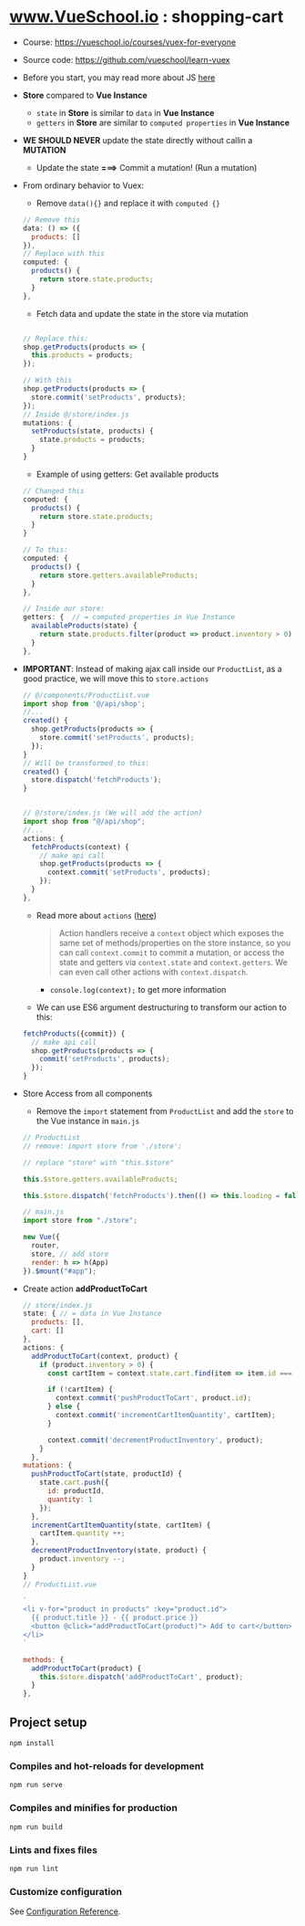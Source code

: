 # www.VueSchool.io : shopping-cart

* Course: https://vueschool.io/courses/vuex-for-everyone
* Source code: https://github.com/vueschool/learn-vuex

* Before you start, you may read more about JS [here](./READMEJS.md)

* **Store** compared to **Vue Instance**
  * `state` in **Store** is similar to `data` in **Vue Instance**
  * `getters` in **Store** are similar to `computed properties` in **Vue Instance**

* **WE SHOULD NEVER** update the state directly without callin a **MUTATION**
  * Update the state **===>** Commit a mutation! (Run a mutation)

* From ordinary behavior to Vuex:
  * Remove `data(){}` and replace it with `computed {}`
  ```javascript
  // Remove this
  data: () => ({
    products: []
  }),
  // Replace with this
  computed: {
    products() {
      return store.state.products;
    }
  },
  ```

  * Fetch data and update the state in the store via mutation
  ```javascript

  // Replace this:
  shop.getProducts(products => {
    this.products = products;
  });

  // With this
  shop.getProducts(products => {
    store.commit('setProducts', products);
  });
  // Inside @/store/index.js
  mutations: {
    setProducts(state, products) {
      state.products = products;
    }
  }
  ```

  * Example of using getters: Get available products
  ```javascript
  // Changed this
  computed: {
    products() {
      return store.state.products;
    }
  }

  // To this:
  computed: {
    products() {
      return store.getters.availableProducts;
    }
  },

  // Inside our store:
  getters: {  // = computed properties in Vue Instance
    availableProducts(state) {
      return state.products.filter(product => product.inventory > 0)
    }
  },
  ```

* **IMPORTANT**:  Instead of making ajax call inside our `ProductList`, as a good practice, we will move this to `store.actions`
  ```javascript
  // @/components/ProductList.vue
  import shop from '@/api/shop';
  //...
  created() {
    shop.getProducts(products => {
      store.commit('setProducts', products);
    });
  }
  // Will be transformed to this:
  created() {
    store.dispatch('fetchProducts');
  }


  // @/store/index.js (We will add the action)
  import shop from "@/api/shop";
  //...
  actions: {
    fetchProducts(context) {
      // make api call
      shop.getProducts(products => {
        context.commit('setProducts', products);
      });
    }
  },
  ```
  * Read more about `actions` ([here](https://vuex.vuejs.org/guide/actions.html))
    > Action handlers receive a `context` object which exposes the same set of methods/properties on the store instance, so you can call `context.commit` to commit a mutation, or access the state and getters via `context.state` and `context.getters`. We can even call other actions with `context.dispatch`.

    * `console.log(context);` to get more information

  * We can use ES6 argument destructuring to transform our action to this:
  ```javascript
  fetchProducts({commit}) {
    // make api call
    shop.getProducts(products => {
      commit('setProducts', products);
    });
  }
  ```

* Store Access from all components
  * Remove the `import` statement from `ProductList` and add the `store` to the Vue instance in `main.js`
  ```javascript
  // ProductList
  // remove: import store from './store';

  // replace "store" with "this.$store"

  this.$store.getters.availableProducts;

  this.$store.dispatch('fetchProducts').then(() => this.loading = false);

  // main.js
  import store from "./store";

  new Vue({
    router,
    store, // add store
    render: h => h(App)
  }).$mount("#app");
  ```

* Create action **addProductToCart**
  ```javascript
  // store/index.js
  state: { // = data in Vue Instance
    products: [],
    cart: []
  },
  actions: {
    addProductToCart(context, product) {
      if (product.inventory > 0) {
        const cartItem = context.state.cart.find(item => item.id === product.id);

        if (!cartItem) {
          context.commit('pushProductToCart', product.id);
        } else {
          context.commit('incrementCartItemQuantity', cartItem);
        }

        context.commit('decrementProductInventory', product);
      }
    },
  mutations: {
    pushProductToCart(state, productId) {
      state.cart.push({
        id: productId,
        quantity: 1
      });
    },
    incrementCartItemQuantity(state, cartItem) {
      cartItem.quantity ++;
    },
    decrementProductInventory(state, product) {
      product.inventory --;
    }
  }
  // ProductList.vue

  `
  <li v-for="product in products" :key="product.id">
    {{ product.title }} - {{ product.price }}
    <button @click="addProductToCart(product)"> Add to cart</button>
  </li>
  `

  methods: {
    addProductToCart(product) {
      this.$store.dispatch('addProductToCart', product);
    }
  },
  ```


## Project setup
```
npm install
```

### Compiles and hot-reloads for development
```
npm run serve
```

### Compiles and minifies for production
```
npm run build
```

### Lints and fixes files
```
npm run lint
```

### Customize configuration
See [Configuration Reference](https://cli.vuejs.org/config/).
